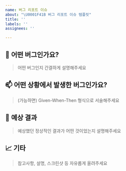 ```yaml
---
name: 버그 리포트 이슈
about: "\U0001F41B 버그 리포트 이슈 템플릿"
title: ''
labels: ''
assignees: ''

---
```


## 🥲 어떤 버그인가요?
> 어떤 버그인지 간결하게 설명해주세요

## 📫 어떤 상황에서 발생한 버그인가요?
> (가능하면) Given-When-Then 형식으로 서술해주세요

## 💸 예상 결과
> 예상했던 정상적인 결과가 어떤 것이었는지 설명해주세요

## 📈 기타
> 참고사항, 설명, 스크린샷 등 자유롭게 올려주세요
